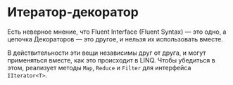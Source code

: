 # Итератор-декоратор

Есть неверное мнение, что Fluent Interface (Fluent Syntax)&nbsp;&mdash; это одно, а цепочка Декораторов&nbsp;&mdash; это другое,
и нельзя их использовать вместе.

В действительности эти вещи независимы друг от друга, и могут применяться вместе, как это происходит в LINQ. Чтобы убедиться в этом,
реализует методы `Map`, `Reduce` и `Filter` для интерфейса `IIterator<T>`.
